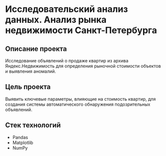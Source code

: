# Исследовательский анализ данных. Анализ рынка недвижимости Санкт-Петербурга

## Описание проекта
Исследование объявлений о продаже квартир из архива Яндекс.Недвижимость для определения рыночной стоимости объектов и выявления аномалий.

## Цель проекта
Выявить ключевые параметры, влияющие на стоимость квартир, для создания системы автоматического обнаружения подозрительных объявлений.

## Стек технологий
- Pandas
- Matplotlib
- NumPy
